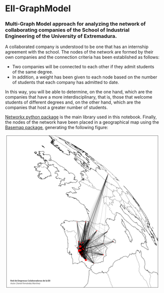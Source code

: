 # EII-GraphModel

### Multi-Graph Model approach for analyzing the network of collaborating companies of the School of Industrial Engineering of the University of Extremadura.

A collaborated company is understood to be one that has an internship agreement with the school. The nodes of the network are formed by their own
companies and the connection criteria has been established as follows:
- Two companies will be connected to each other if they admit students of the same degree.
- In addition, a weight has been given to each node based on the number of students that each company has admitted to date.

In this way, you will be able to determine, on the one hand, which are the companies that have a more interdisciplinary, that is, those that welcome students of different degrees and, on the other hand, which are the companies that host a greater number of students.

[Networkx python package](https://networkx.org/) is the main library used in this notebook.
Finally, the nodes of the network have been placed in a geographical map using the [Basemap package](https://matplotlib.org/basemap/), generating the following figure:

![graph_map](/Img/graph_map.jpg)
